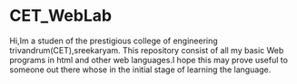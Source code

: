 # CET_WebLab
Hi,Im a studen of the prestigious college of engineering trivandrum(CET),sreekaryam. This repository consist of all my basic Web programs in html and other web languages.I hope this may prove useful to someone out there whose in the initial stage of learning the language.
